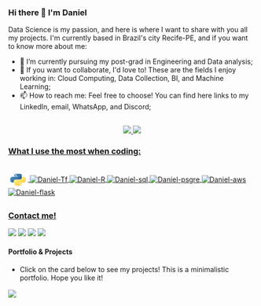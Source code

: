 ### Hi there 👋 I'm Daniel
Data Science is my passion, and here is where I want to share with you all my projects. I'm currently based in Brazil's city Recife-PE, and if you want to know more about me: 

- 🌱 I’m currently pursuing my post-grad in Engineering and Data analysis;
- 🤝 If you want to collaborate, I'd love to! These are the fields I enjoy working in: Cloud Computing, Data Collection, BI, and Machine Learning; 
- 📫 How to reach me: Feel free to choose! You can find here links to my LinkedIn, email, WhatsApp, and Discord;
##
<div style="display: flex; flex-direction: row; justify-content: center;">
  <a href="https://github.com/Melo97">
  <img height="165em" src="https://github-readme-stats.vercel.app/api?username=Melo97&show_icons=true&theme=transparent&rank_icon=github"/>
  <img height="165em" src="https://github-readme-stats.vercel.app/api/top-langs/?username=Melo97&layout=compact&langs_count=10&theme=transparent&card_width=150"/>
</div>

### What I use the most when coding: 
<div style="display: inline_block"><br>
  <img align="center" alt="Daniel-Py" height="30" width="40" src="https://raw.githubusercontent.com/devicons/devicon/master/icons/python/python-original.svg">
  <img align="center" alt="Daniel-Tf" height="30" width="40" src="https://cdn.jsdelivr.net/gh/devicons/devicon/icons/tensorflow/tensorflow-original.svg">
  <img align="center" alt="Daniel-R" height="30" width="40" src="https://cdn.jsdelivr.net/gh/devicons/devicon/icons/r/r-original.svg">
  <img align="center" alt="Daniel-sql" height="30" width="40" src="https://cdn.jsdelivr.net/gh/devicons/devicon/icons/mysql/mysql-original.svg">
  <img align="center" alt="Daniel-psgre" height="30" width="40" src="https://cdn.jsdelivr.net/gh/devicons/devicon/icons/postgresql/postgresql-original.svg">
  <img align="center" alt="Daniel-aws" height="30" width="40" src="https://cdn.jsdelivr.net/gh/devicons/devicon/icons/amazonwebservices/amazonwebservices-original-wordmark.svg">
  <img align="center" alt="Daniel-flask" height="30" width="40" src="https://cdn.jsdelivr.net/gh/devicons/devicon/icons/flask/flask-original.svg">
</div>

##

### Contact me!
<div> 
  <a href="https://www.linkedin.com/in/daniel-iglesias-melo/" target="_blank"><img src="https://img.shields.io/badge/-LinkedIn-%230077B5?style=for-the-badge&logo=linkedin&logoColor=white" target="_blank"></a> 
 	<a href="https://wa.me/5581989017459" target="_blank"><img src="https://img.shields.io/badge/WhatsApp-25D366?style=for-the-badge&logo=whatsapp&logoColor=white" target="_blank"></a>
 <a href= https://discordapp.com/channels/@me/1119691506735906826/" target="_blank"><img src="https://img.shields.io/badge/Discord-7289DA?style=for-the-badge&logo=discord&logoColor=white" target="_blank"></a> 
  <a href = "mailto:daniel.iglesiascm@gmail.com"><img src="https://img.shields.io/badge/-Gmail-%23333?style=for-the-badge&logo=gmail&logoColor=red" target="_blank"></a>
  
</div>


#### Portfolio & Projects
- Click on the card below to see my projects! This is a minimalistic portfolio. Hope you like it!

<a href="https://melo97.github.io/Daniel-Iglesias_Portifolio/">
  <img align="center" src="https://github-readme-stats.vercel.app/api/pin/?username=Melo97&repo=Daniel-Iglesias_Portifolio&theme=buefy" />
</a>
